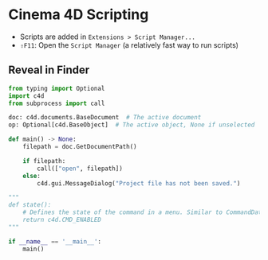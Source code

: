# Cinema 4D Scripting

- Scripts are added in `Extensions > Script Manager...`
- `⇧F11`: Open the `Script Manager` (a relatively fast way to run scripts)

## Reveal in Finder

``` python
from typing import Optional
import c4d
from subprocess import call

doc: c4d.documents.BaseDocument  # The active document
op: Optional[c4d.BaseObject]  # The active object, None if unselected

def main() -> None:
    filepath = doc.GetDocumentPath()

    if filepath:
        call(["open", filepath])
    else:
        c4d.gui.MessageDialog("Project file has not been saved.")

"""
def state():
    # Defines the state of the command in a menu. Similar to CommandData.GetState.
    return c4d.CMD_ENABLED
"""

if __name__ == '__main__':
    main()
```
